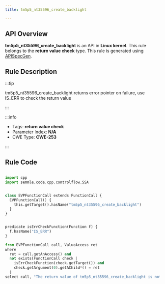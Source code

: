 ```yaml
---
title: tm5p5_nt35596_create_backlight

---
```



## API Overview
**tm5p5_nt35596_create_backlight** is an API in **Linux kernel**. This rule belongs to the **return value check** type. This rule is generated using [APISpecGen](../../tools/APISpecGen).
## Rule Description

:::tip

tm5p5_nt35596_create_backlight returns error pointer on failure, use IS_ERR to check the return value

:::

:::info

- Tags: **return value check**
- Parameter Index: **N/A**
- CWE Type: **CWE-253**

:::

## Rule Code
```python

import cpp
import semmle.code.cpp.controlflow.SSA


class EVPFunctionCall extends FunctionCall {
  EVPFunctionCall() {
    this.getTarget().hasName("tm5p5_nt35596_create_backlight")
  }
}


predicate isErrCheckFunction(Function f) {
  f.hasName("IS_ERR") 
}

from EVPFunctionCall call, ValueAccess ret
where
  ret = call.getAnAccess() and
  not exists(FunctionCall check |
    isErrCheckFunction(check.getTarget()) and
    check.getArgument(0).getAChild*() = ret
  )
select call, "The return value of tm5p5_nt35596_create_backlight is not checked with IS_ERR."
    
```